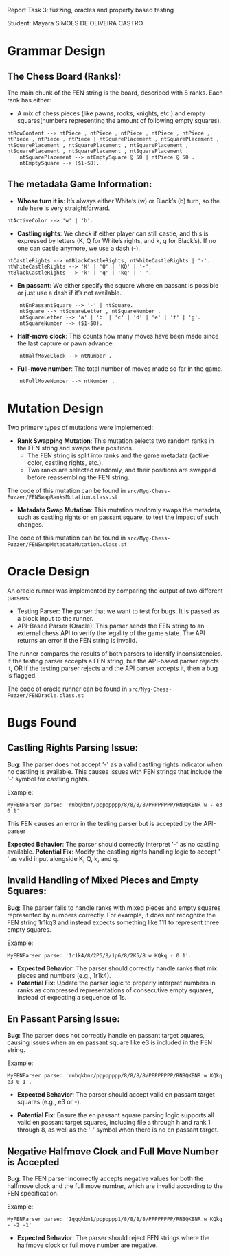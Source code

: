 Report Task 3: fuzzing, oracles and property based testing

Student: Mayara SIMOES DE OLIVEIRA CASTRO

# Grammar Design

## The Chess Board (Ranks):
The main chunk of the FEN string is the board, described with 8 ranks. Each rank has either:
-	A mix of chess pieces (like pawns, rooks, knights, etc.) and empty squares(numbers representing the amount of following empty squares).

```
ntRowContent --> ntPiece , ntPiece , ntPiece , ntPiece , ntPiece , ntPiece , ntPiece , ntPiece | ntSquarePlacement , ntSquarePlacement , ntSquarePlacement , ntSquarePlacement , ntSquarePlacement , ntSquarePlacement , ntSquarePlacement , ntSquarePlacement .
	ntSquarePlacement --> ntEmptySquare @ 50 | ntPiece @ 50 .
	ntEmptySquare --> ($1-$8).
```

## The metadata Game Information:
-	**Whose turn it is**: It’s always either White’s (w) or Black’s (b) turn, so the rule here is very straightforward.
```
ntActiveColor --> 'w' | 'b'.
```
-	**Castling rights**: We check if either player can still castle, and this is expressed by letters (K, Q for White’s rights, and k, q for Black’s). If no one can castle anymore, we use a dash (-).
```pharo
ntCastleRights --> ntBlackCastleRights, ntWhiteCastleRights | '-'.
ntWhiteCastleRights --> 'K' | 'Q' | 'KQ' | '-'.
ntBlackCastleRights --> 'k' | 'q' | 'kq' | '-'.
```

-	**En passant**: We either specify the square where en passant is possible or just use a dash if it’s not available.
```
	ntEnPassantSquare --> '-' | ntSquare.
	ntSquare --> ntSquareLetter , ntSquareNumber .
	ntSquareLetter --> 'a' | 'b' | 'c' | 'd' | 'e' | 'f' | 'g'.
	ntSquareNumber --> ($1-$8).
```
-	**Half-move clock**: This counts how many moves have been made since the last capture or pawn advance.
```
	ntHalfMoveClock --> ntNumber .
```
-	**Full-move number**: The total number of moves made so far in the game.
```
	ntFullMoveNumber --> ntNumber .
```

# Mutation Design
Two primary types of mutations were implemented:

- **Rank Swapping Mutation**: This mutation selects two random ranks in the FEN string and swaps their positions.
	-	The FEN string is split into ranks and the game metadata (active color, castling rights, etc.).
	-	Two ranks are selected randomly, and their positions are swapped before reassembling the FEN string.

The code of this mutation can be found in `src/Myg-Chess-Fuzzer/FENSwapRanksMutation.class.st`

- **Metadata Swap Mutation**: This mutation randomly swaps the metadata, such as castling rights or en passant square, to test the impact of such changes.

The code of this mutation can be found in `src/Myg-Chess-Fuzzer/FENSwapMetadataMutation.class.st`

# Oracle Design
An oracle runner was implemented by comparing the output of two different parsers:

- Testing Parser: The parser that we want to test for bugs. It is passed as a block input to the runner.
- API-Based Parser (Oracle): This parser sends the FEN string to an external chess API to verify the legality of the game state. The API returns an error if the FEN string is invalid.

The runner compares the results of both parsers to identify inconsistencies. If the testing parser accepts a FEN string, but the API-based parser rejects it, OR if the testing parser rejects and the API parser accepts it, then a bug is flagged.

The code of oracle runner can be found in `src/Myg-Chess-Fuzzer/FENOracle.class.st`

# Bugs Found

## Castling Rights Parsing Issue:
**Bug**: The parser does not accept '-' as a valid castling rights indicator when no castling is available. This causes issues with FEN strings that include the '-' symbol for castling rights.

Example:
```
MyFENParser parse: 'rnbqkbnr/pppppppp/8/8/8/8/PPPPPPPP/RNBQKBNR w - e3 0 1'.
```
This FEN causes an error in the testing parser but is accepted by the API-parser

**Expected Behavior**: The parser should correctly interpret '-' as no castling available.
**Potential Fix**: Modify the castling rights handling logic to accept '-' as valid input alongside K, Q, k, and q.

## Invalid Handling of Mixed Pieces and Empty Squares:
**Bug**: The parser fails to handle ranks with mixed pieces and empty squares represented by numbers correctly. For example, it does not recognize the FEN string 1r1kq3 and instead expects something like 111 to represent three empty squares.

Example:
````
MyFENParser parse: '1r1k4/8/2P5/8/1p6/8/2K5/8 w KQkq - 0 1'.
````
- **Expected Behavior**: The parser should correctly handle ranks that mix pieces and numbers (e.g., 1r1k4).
- **Potential Fix**: Update the parser logic to properly interpret numbers in ranks as compressed representations of consecutive empty squares, instead of expecting a sequence of 1s.

## En Passant Parsing Issue:
**Bug**: The parser does not correctly handle en passant target squares, causing issues when an en passant square like e3 is included in the FEN string.

Example:
```
MyFENParser parse: 'rnbqkbnr/pppppppp/8/8/8/8/PPPPPPPP/RNBQKBNR w KQkq e3 0 1'. 
````
- **Expected Behavior**: The parser should accept valid en passant target squares (e.g., e3 or -).

- **Potential Fix**: Ensure the en passant square parsing logic supports all valid en passant target squares, including file a through h and rank 1 through 8, as well as the '-' symbol when there is no en passant target.


## Negative Halfmove Clock and Full Move Number is Accepted

**Bug**: The FEN parser incorrectly accepts negative values for both the halfmove clock and the full move number, which are invalid according to the FEN specification.

Example:
```
MyFENParser parse: '1qqqkbn1/ppppppp1/8/8/8/8/PPPPPPPP/RNBQKBNR w KQkq - -2 -1'
```

- **Expected Behavior**: The parser should reject FEN strings where the halfmove clock or full move number are negative.

